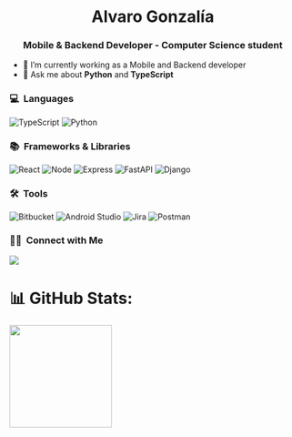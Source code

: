 <h1 align="center">Alvaro Gonzalía</h1>
<h3 align="center">Mobile & Backend Developer - Computer Science student</h3>
	

- 🌱 I’m currently working as a Mobile and Backend developer
- 💬 Ask me about **Python** and **TypeScript**

### 💻 &nbsp;Languages
![TypeScript](https://img.shields.io/badge/typescript-00b4bf?style=for-the-badge&logo=typescript&logoColor=cafffb)
![Python](https://img.shields.io/badge/python-00b4bf?style=for-the-badge&logo=python&logoColor=cafffb)
<br/>

### 📚 &nbsp;Frameworks & Libraries
![React](https://img.shields.io/badge/react-00b4bf?style=for-the-badge&logo=react&logoColor=cafffb)
![Node](https://img.shields.io/badge/nodejs-00b4bf?style=for-the-badge&logo=node.js&logoColor=cafffb)
![Express](https://img.shields.io/badge/express-00b4bf?style=for-the-badge&logo=express&logoColor=cafffb)
![FastAPI](https://img.shields.io/badge/fastapi-00b4bf?style=for-the-badge&logo=fastapi&logoColor=cafffb)
![Django](https://img.shields.io/badge/django-00b4bf?style=for-the-badge&logo=django&logoColor=cafffb)

### 🛠 &nbsp;Tools
![Bitbucket](https://img.shields.io/badge/bitbucket-00b4bf?style=for-the-badge&logo=Bitbucket&logoColor=cafffb)
![Android Studio](https://img.shields.io/badge/Android%20Studio-00b4bf?style=for-the-badge&logo=android&logoColor=cafffb)
![Jira](https://img.shields.io/badge/Jira-00b4bf?style=for-the-badge&logo=jira&logoColor=cafffb)
![Postman](https://img.shields.io/badge/postman-00b4bf?style=for-the-badge&logo=postman&logoColor=cafffb)
<br/>

### 🤝🏻 &nbsp;Connect with Me
<p>
<a href="https://www.linkedin.com/in/alvaro-gonzal%C3%ADa/"><img src="https://img.shields.io/badge/-Alvaro Gonzalia-00b4bf?style=flat&logo=Linkedin&logoColor=white"/></a>
  
</p>


# 📊 GitHub Stats:
<a href="https://github.com/gonzalia">
  <img height="180em" src="https://github-readme-stats-eight-theta.vercel.app/api/top-langs/?username=gonzalia&layout=compact&langs_count=8&theme=prussian"/>
</a>





